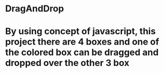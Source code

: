 # DragAndDrop
# By using concept of javascript,  this project there are 4 boxes and one of the colored box can be dragged and dropped over the other 3 box
